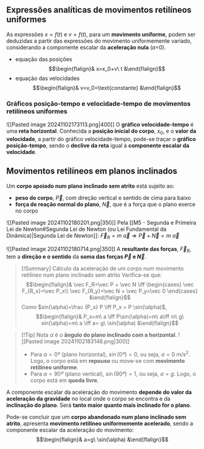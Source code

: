 ## Expressões analíticas de movimentos retilíneos uniformes
As expressões $x=f(t)$ e $v=f(t)$, para um **movimento uniforme**, podem ser deduzidas a partir das expressões do movimento uniformemente variado, considerando a componente escalar da **aceleração nula** ($a$=0).
- equação das posições $$\begin{flalign}& x=x_0+v\ t &\end{flalign}$$
- equação das velocidades $$\begin{flalign}& v=v_0=\text{constante} &\end{flalign}$$
### Gráficos posição-tempo e velocidade-tempo de movimentos retilíneos uniformes
![[Pasted image 20241102173113.png|400]]
O **gráfico velocidade-tempo** é uma **reta horizontal**.
Conhecida a **posição inicial do corpo**, $x_0$, e o **valor da velocidade**, a partir do gráfico velocidade-tempo, pode-se traçar o **gráfico posição-tempo**, sendo o **declive da reta** igual à **componente escalar da velocidade**.
## Movimentos retilíneos em planos inclinados
Um **corpo apoiado num plano inclinado sem atrito** está sujeito ao:
- **peso do corpo**, $\vec P$, com direção vertical e sentido de cima para baixo
- **força de reação normal do plano**, $\vec N$, que é a força que o plano exerce no corpo

![[Pasted image 20241102180201.png|350]]
Pela [[M5 - Segunda e Primeira Lei de Newton#Segunda Lei de Newton (ou Lei Fundamental da Dinâmica)|Segunda Lei de Newton]]: $\vec F_R=m \ \vec a \Longrightarrow \vec P+\vec N=m \ \vec a$



![[Pasted image 20241102180714.png|350]]
A **resultante das forças**, $\vec F_R$, tem a **direção e o sentido** da **soma das forças $\vec P$ e $\vec N$**.
>[!Summary] Cálculo da aceleração de um corpo num movimento retilíneo num plano inclinado sem atrito
>Verifica-se que:
>$$\begin{flalign}& \vec F_R=\vec P + \vec N \iff
>\begin{cases}
>      \vec F_{R_x}=\vec P_x\\
>      \vec F_{R_y}=\vec N + \vec P_y=\vec 0
>\end{cases} &\end{flalign}$$
>Como $sin(\alpha)=\frac {P_x} P \iff P_x = P \sin(\alpha)$,
>$$\begin{flalign}& P_x=m\ a \iff P\sin(\alpha)=m\ a\iff m\ g\ sin(\alpha)=m\ a \iff a= g\ \sin(\alpha) &\end{flalign}$$

>[!Tip] Nota
>$\alpha$ é o **ângulo do plano inclinado com a horizontal**.
>![[Pasted image 20241102183148.png|300]]
>- Para $\alpha=0º$ (plano horizontal), $\sin(0º)=0$, ou seja, $a=0$ m/s$^2$. Logo, o corpo está em **repouso** ou move-se com **movimento retilíneo uniforme**.
>- Para $\alpha=90º$ (plano vertical), $\sin(90º)=1$, ou seja, $a=g$. Logo, o corpo está em **queda livre**.

A componente escalar da aceleração do movimento **depende do valor da aceleração da gravidade** no local onde o corpo se encontra e da **inclinação do plano**. Será **tanto maior quanto mais inclinado for o plano**.

Pode-se concluir que um **corpo abandonado num plano inclinado sem atrito**, apresenta **movimento retilíneo uniformemente acelerado**, sendo a componente escalar da aceleração do movimento:
$$\begin{flalign}& a=g\ \sin(\alpha) &\end{flalign}$$